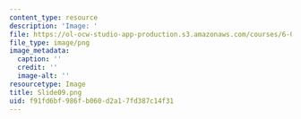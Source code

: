 ```yaml
---
content_type: resource
description: 'Image: '
file: https://ol-ocw-studio-app-production.s3.amazonaws.com/courses/6-004-computation-structures-spring-2017/f91fd6bf986fb060d2a17fd387c14f31_Slide09.png
file_type: image/png
image_metadata:
  caption: ''
  credit: ''
  image-alt: ''
resourcetype: Image
title: Slide09.png
uid: f91fd6bf-986f-b060-d2a1-7fd387c14f31
---
```

